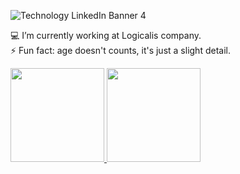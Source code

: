 
![Technology LinkedIn Banner 4](https://github.com/alisson-t-bucchi/alisson-t-bucchi/assets/162882339/6e3cdf03-b273-4b34-904b-ed9e73c774ef)


💻 I’m currently working at Logicalis company. <br>
⚡ Fun fact: age doesn't counts, it's just a slight detail.

<div>
<a href="https://beacons.ai/alisson.t.bucchi">
<img height="150em" src="https://github-readme-stats-sigma-five.vercel.app/api?username=alisson.t.bucchi&show_icons=true&theme=tokyonight&include_all_commits=true&count_private=true"/>
<img height="150em" src="https://github-readme-stats-sigma-five.vercel.app/api/top-langs/?username=alisson.t.bucchi&layout=compact&langs_count=20&theme=tokyonight"/>
</div>
